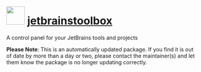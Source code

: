 # <img src="https://cdn.jsdelivr.net/gh/mkevenaar/chocolatey-packages@971b30499daa016c8c9e3a7c249639e3b0d2c274/icons/jetbrainstoolbox.png" width="48" height="48"/> [jetbrainstoolbox](https://chocolatey.org/packages/jetbrainstoolbox)

A control panel for your JetBrains tools and projects

**Please Note**: This is an automatically updated package. If you find it is
out of date by more than a day or two, please contact the maintainer(s) and
let them know the package is no longer updating correctly.


